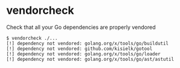 # vendorcheck
Check that all your Go dependencies are properly vendored

```
$ vendorcheck ./...
[!] dependency not vendored: golang.org/x/tools/go/buildutil
[!] dependency not vendored: github.com/kisielk/gotool
[!] dependency not vendored: golang.org/x/tools/go/loader
[!] dependency not vendored: golang.org/x/tools/go/ast/astutil
```
